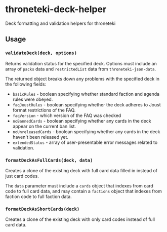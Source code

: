 # throneteki-deck-helper

Deck formatting and validation helpers for throneteki

## Usage

### `validateDeck(deck, options)`

Returns validation status for the specified deck. Options must include an array of `packs` data and `restrictedList` data from `throneteki-json-data`.

The returned object breaks down any problems with the specified deck in the following fields:

* `basicRules` - boolean specifying whether standard faction and agenda rules were obeyed.
* `faqJoustRules` - boolean specifying whether the deck adheres to Joust format restrictions of the FAQ.
* `faqVersion` - which version of the FAQ was checked
* `noBannedCards` - boolean specifying whether any cards in the deck appear on the current ban list.
* `noUnreleasedCards` - boolean specifying whether any cards in the deck haven't been released yet.
* `extendedStatus` - array of user-presentable error messages related to validation.

### `formatDeckAsFullCards(deck, data)`
Creates a clone of the existing deck with full card data filled in instead of just card codes.

The `data` parameter must include a `cards` object that indexes from card code to full card data, and may contain a `factions` object that indexes from faction code to full faction data.

### `formatDeckAsShortCards(deck)`
Creates a clone of the existing deck with only card codes instead of full card data.
